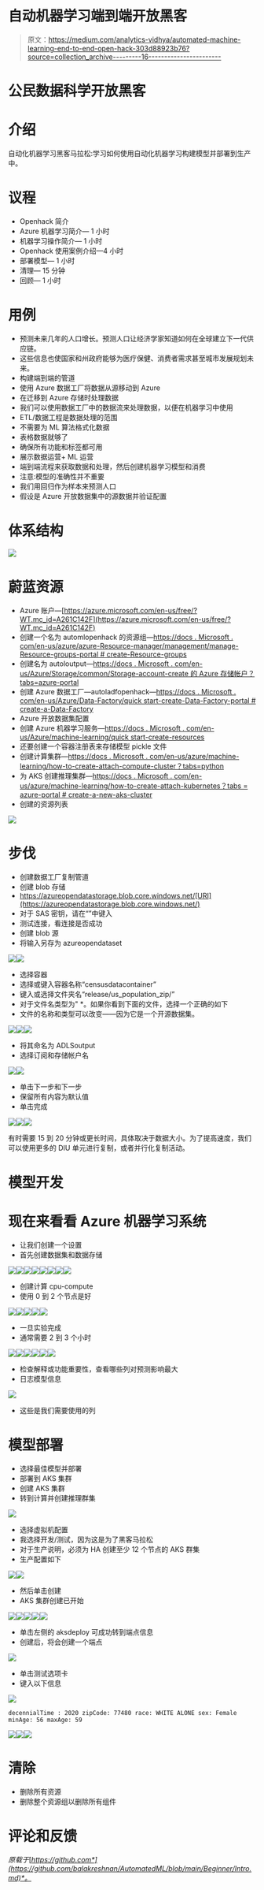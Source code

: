 # 自动机器学习端到端开放黑客

> 原文：<https://medium.com/analytics-vidhya/automated-machine-learning-end-to-end-open-hack-303d88923b76?source=collection_archive---------16----------------------->

# 公民数据科学开放黑客

# 介绍

自动化机器学习黑客马拉松:学习如何使用自动化机器学习构建模型并部署到生产中。

# 议程

*   Openhack 简介
*   Azure 机器学习简介— 1 小时
*   机器学习操作简介— 1 小时
*   Openhack 使用案例介绍—4 小时
*   部署模型— 1 小时
*   清理— 15 分钟
*   回顾— 1 小时

# 用例

*   预测未来几年的人口增长。预测人口让经济学家知道如何在全球建立下一代供应链。
*   这些信息也使国家和州政府能够为医疗保健、消费者需求甚至城市发展规划未来。
*   构建端到端的管道
*   使用 Azure 数据工厂将数据从源移动到 Azure
*   在迁移到 Azure 存储时处理数据
*   我们可以使用数据工厂中的数据流来处理数据，以便在机器学习中使用
*   ETL/数据工程是数据处理的范围
*   不需要为 ML 算法格式化数据
*   表格数据就够了
*   确保所有功能和标签都可用
*   展示数据运营+ ML 运营
*   端到端流程来获取数据和处理，然后创建机器学习模型和消费
*   注意:模型的准确性并不重要
*   我们用回归作为样本来预测人口
*   假设是 Azure 开放数据集中的源数据并验证配置

# 体系结构

![](img/7a8f5b8b8b7c113e2204134ff56763d0.png)

# 蔚蓝资源

*   Azure 账户—[https://azure.microsoft.com/en-us/free/?WT.mc_id=A261C142F](https://azure.microsoft.com/en-us/free/?WT.mc_id=A261C142F)
*   创建一个名为 automlopenhack 的资源组—[https://docs . Microsoft . com/en-us/azure/azure-Resource-manager/management/manage-Resource-groups-portal # create-Resource-groups](https://docs.microsoft.com/en-us/azure/azure-resource-manager/management/manage-resource-groups-portal#create-resource-groups)
*   创建名为 autoloutput—[https://docs . Microsoft . com/en-us/Azure/Storage/common/Storage-account-create 的 Azure 存储帐户？tabs=azure-portal](https://docs.microsoft.com/en-us/azure/storage/common/storage-account-create?tabs=azure-portal)
*   创建 Azure 数据工厂—autoladfopenhack—[https://docs . Microsoft . com/en-us/Azure/Data-Factory/quick start-create-Data-Factory-portal # create-a-Data-Factory](https://docs.microsoft.com/en-us/azure/data-factory/quickstart-create-data-factory-portal#create-a-data-factory)
*   Azure 开放数据集配置
*   创建 Azure 机器学习服务—[https://docs . Microsoft . com/en-us/Azure/machine-learning/quick start-create-resources](https://docs.microsoft.com/en-us/azure/machine-learning/quickstart-create-resources)
*   还要创建一个容器注册表来存储模型 pickle 文件
*   创建计算集群—[https://docs . Microsoft . com/en-us/azure/machine-learning/how-to-create-attach-compute-cluster？tabs=python](https://docs.microsoft.com/en-us/azure/machine-learning/how-to-create-attach-compute-cluster?tabs=python)
*   为 AKS 创建推理集群—[https://docs . Microsoft . com/en-us/azure/machine-learning/how-to-create-attach-kubernetes？tabs = azure-portal # create-a-new-aks-cluster](https://docs.microsoft.com/en-us/azure/machine-learning/how-to-create-attach-kubernetes?tabs=azure-portal#create-a-new-aks-cluster)
*   创建的资源列表

![](img/76d19c0d6d5455e62db23268df2f997d.png)

# 步伐

*   创建数据工厂复制管道
*   创建 blob 存储
*   https://azureopendatastorage.blob.core.windows.net/[URI](https://azureopendatastorage.blob.core.windows.net/)
*   对于 SAS 密钥，请在“”中键入
*   测试连接，看连接是否成功
*   创建 blob 源
*   将输入另存为 azureopendataset

![](img/71507ee0f72a414f56880dd90b6371ab.png)![](img/cec3f74193a875b0286b857381f26001.png)

*   选择容器
*   选择或键入容器名称“censusdatacontainer”
*   键入或选择文件夹名“release/us_population_zip/”
*   对于文件名类型为" *。如果你看到下面的文件，选择一个正确的如下
*   文件的名称和类型可以改变——因为它是一个开源数据集。

![](img/e82e11d905a310174b043b5f01b92638.png)![](img/e4ff46de65e0b61c4119e1bc23c90dcc.png)![](img/6c5f0453580820fe11c9f5f328b31543.png)

*   将其命名为 ADLSoutput
*   选择订阅和存储帐户名

![](img/c63a3ddf8aa4883bdfd60cdeea4a3972.png)![](img/20c64bee7bd3686dfffd27b8f476cf73.png)

*   单击下一步和下一步
*   保留所有内容为默认值
*   单击完成

![](img/2cd756c3980dc04e4a281e30581b1ec6.png)![](img/85c7bb22f0f5a2003d17f6c0490906a6.png)![](img/4881ad76ad3b50937d82b5332fb8edd8.png)

有时需要 15 到 20 分钟或更长时间，具体取决于数据大小。为了提高速度，我们可以使用更多的 DIU 单元进行复制，或者并行化复制活动。

# 模型开发

# 现在来看看 Azure 机器学习系统

*   让我们创建一个设置
*   首先创建数据集和数据存储

![](img/2d1dd03814dfcdec99f28dbe0b20f2af.png)![](img/c93cc9d1fba8d487b3184737eb6e6995.png)![](img/c54252f1a803241afe97b813ec8d6407.png)![](img/b6a06680c4d3899923edd1feec98efbd.png)![](img/ed3df02e1d038a45de7c953801db39e8.png)![](img/d2fe56d8a4c9709f10d3aaffe82daf44.png)![](img/c4536ca27e840995659f7fccfc4e4919.png)![](img/a67d92e81daab40a4990d944242651ba.png)

*   创建计算 cpu-compute
*   使用 0 到 2 个节点是好

![](img/86cff15d17c04d30bb4d261ec4460ff9.png)![](img/c0ced3c7b57f9ce500370466d8f2f6eb.png)![](img/c026e97cd8291c5f331e9162a361bde4.png)![](img/d89c41cc8c843de6bd78b602921422ed.png)![](img/a3703624fd72f9e8acc335cdcf9d3b12.png)

*   一旦实验完成
*   通常需要 2 到 3 个小时

![](img/63b4c6211674e87b2f7ede33624bd53d.png)![](img/316ad7b7b47e3f326e169642082e6e4d.png)![](img/c6b84f8bb73f0a9326ceedfff30fe140.png)![](img/5d373f72d8f4a37445d714969cf295dd.png)![](img/c0a394f16d2589565c3659295d7ee6b6.png)![](img/9126284fb83e0ab55233d6c019e68191.png)

*   检查解释或功能重要性，查看哪些列对预测影响最大
*   日志模型信息

![](img/83c49701e0e24c056b03e81f67086ca5.png)

*   这些是我们需要使用的列

# 模型部署

*   选择最佳模型并部署
*   部署到 AKS 集群
*   创建 AKS 集群
*   转到计算并创建推理群集

![](img/25ceda5ce1ebd03f250ad11c466c78dc.png)

*   选择虚拟机配置
*   我选择开发/测试，因为这是为了黑客马拉松
*   对于生产说明，必须为 HA 创建至少 12 个节点的 AKS 群集
*   生产配置如下

![](img/d5549f3bc11984e7c3814104398c7f5e.png)![](img/46bb1c8a879b6b83537a7d7a6181fc0f.png)

*   然后单击创建
*   AKS 集群创建已开始

![](img/dc91eff77364dee0c3a097b2f29dd5ab.png)![](img/9832aa5519de740b4e0b8e23519533be.png)![](img/348059cdb8e7d26b80e39b1ccddecc94.png)![](img/1a2f7a586199dc5ff33f34db74d17fa3.png)![](img/f26de97143bb64677e068fd596600f80.png)

*   单击左侧的 aksdeploy 可成功转到端点信息
*   创建后，将会创建一个端点

![](img/3902a7b2ea4ef08d2458f6afaa300ce7.png)

*   单击测试选项卡
*   键入以下信息

![](img/84b277b34f61df18e2985251190d47bc.png)

```
decennialTime : 2020 zipCode: 77480 race: WHITE ALONE sex: Female minAge: 56 maxAge: 59
```

![](img/8cbe2b994d8f8fdaf422864834405aeb.png)![](img/8b544b637b170e846c0f391429ecbefb.png)![](img/2009cccb108b686ffc6ca38f1d0efc36.png)

# 清除

*   删除所有资源
*   删除整个资源组以删除所有组件

# 评论和反馈

*原载于*[*https://github.com*](https://github.com/balakreshnan/AutomatedML/blob/main/Beginner/Intro.md)*。*